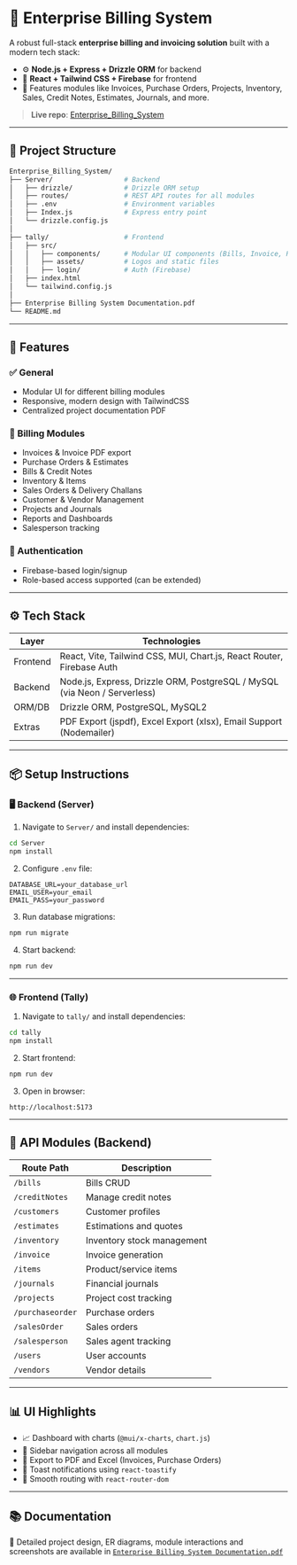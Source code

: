 
# 💼 Enterprise Billing System

A robust full-stack **enterprise billing and invoicing solution** built with a modern tech stack:

* ⚙️ **Node.js + Express + Drizzle ORM** for backend
* 🎨 **React + Tailwind CSS + Firebase** for frontend
* 🧾 Features modules like Invoices, Purchase Orders, Projects, Inventory, Sales, Credit Notes, Estimates, Journals, and more.

> **Live repo**: [Enterprise\_Billing\_System](https://enterprise-billing-app.netlify.app/)

---

## 📁 Project Structure

```bash
Enterprise_Billing_System/
├── Server/                  # Backend
│   ├── drizzle/             # Drizzle ORM setup
│   ├── routes/              # REST API routes for all modules
│   ├── .env                 # Environment variables
│   ├── Index.js             # Express entry point
│   └── drizzle.config.js
│
├── tally/                   # Frontend
│   ├── src/
│   │   ├── components/      # Modular UI components (Bills, Invoice, Reports, etc.)
│   │   ├── assets/          # Logos and static files
│   │   ├── login/           # Auth (Firebase)
│   ├── index.html
│   └── tailwind.config.js
│
├── Enterprise Billing System Documentation.pdf
└── README.md
```

---

## 🚀 Features

### ✅ General

* Modular UI for different billing modules
* Responsive, modern design with TailwindCSS
* Centralized project documentation PDF

### 🧾 Billing Modules

* Invoices & Invoice PDF export
* Purchase Orders & Estimates
* Bills & Credit Notes
* Inventory & Items
* Sales Orders & Delivery Challans
* Customer & Vendor Management
* Projects and Journals
* Reports and Dashboards
* Salesperson tracking

### 🔐 Authentication

* Firebase-based login/signup
* Role-based access supported (can be extended)

---

## ⚙️ Tech Stack

| Layer    | Technologies                                                              |
| -------- | ------------------------------------------------------------------------- |
| Frontend | React, Vite, Tailwind CSS, MUI, Chart.js, React Router, Firebase Auth     |
| Backend  | Node.js, Express, Drizzle ORM, PostgreSQL / MySQL (via Neon / Serverless) |
| ORM/DB   | Drizzle ORM, PostgreSQL, MySQL2                                           |
| Extras   | PDF Export (jspdf), Excel Export (xlsx), Email Support (Nodemailer)       |

---

## 📦 Setup Instructions

### 🖥 Backend (Server)

1. Navigate to `Server/` and install dependencies:

```bash
cd Server
npm install
```

2. Configure `.env` file:

```env
DATABASE_URL=your_database_url
EMAIL_USER=your_email
EMAIL_PASS=your_password
```

3. Run database migrations:

```bash
npm run migrate
```

4. Start backend:

```bash
npm run dev
```

---

### 🌐 Frontend (Tally)

1. Navigate to `tally/` and install dependencies:

```bash
cd tally
npm install
```

2. Start frontend:

```bash
npm run dev
```

3. Open in browser:

```
http://localhost:5173
```

---

## 📄 API Modules (Backend)

| Route Path       | Description                |
| ---------------- | -------------------------- |
| `/bills`         | Bills CRUD                 |
| `/creditNotes`   | Manage credit notes        |
| `/customers`     | Customer profiles          |
| `/estimates`     | Estimations and quotes     |
| `/inventory`     | Inventory stock management |
| `/invoice`       | Invoice generation         |
| `/items`         | Product/service items      |
| `/journals`      | Financial journals         |
| `/projects`      | Project cost tracking      |
| `/purchaseorder` | Purchase orders            |
| `/salesOrder`    | Sales orders               |
| `/salesperson`   | Sales agent tracking       |
| `/users`         | User accounts              |
| `/vendors`       | Vendor details             |

---

## 📊 UI Highlights

* 📈 Dashboard with charts (`@mui/x-charts`, `chart.js`)
* 📂 Sidebar navigation across all modules
* 📄 Export to PDF and Excel (Invoices, Purchase Orders)
* 🔔 Toast notifications using `react-toastify`
* 🧭 Smooth routing with `react-router-dom`

---

## 📚 Documentation

📌 Detailed project design, ER diagrams, module interactions and screenshots are available in
[`Enterprise Billing System Documentation.pdf`](./Enterprise%20Billing%20System%20Documentation.pdf)







